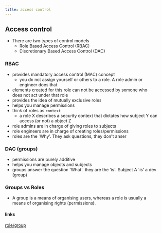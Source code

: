 ```yaml
---
title: access control
---
```


## Access control

* There are two types of control models
  * Role Based Access Control (RBAC)
  * Discretionary Based Access Control (DAC)

### RBAC

* provides mandatory access control (MAC) concept
  * you do not assign yourself or others to a role. A role admin or engineer
      does that
* elements created for this role can not be accessed by somone who does not act
    under that role
* provides the idea of mutually exclusive roles
* helps you manage permissions
* think of roles as `context`
  * a role X describes a security context that dictates how subject Y can access
      (or not) a object Z
* role admins are in charge of giving roles to subjects
* role engineers are in charge of creating roles/permissions
* roles are the 'Why'. They ask questions, they don't anser

### DAC (groups)

* permissions are purely additive
* helps you manage objects and subjects
* groups answer the question 'What'. they are the 'is'. Subject A 'is' a dev
    (group)

### Groups vs Roles

* A group is a means of organising users, whereas a role is usually a means of organising rights (permissions).


#### links

[role/group](https://profsandhu.com/workshop/role-group.pdf)

